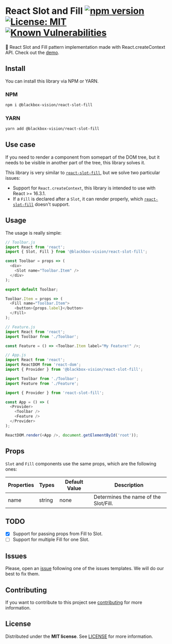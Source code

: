 # React Slot and Fill [![npm version](https://badge.fury.io/js/%40blackbox-vision%2Freact-slot-fill.svg)](https://badge.fury.io/js/%40blackbox-vision%2Freact-slot-fill) [![License: MIT](https://img.shields.io/badge/License-MIT-brightgreen.svg)](https://opensource.org/licenses/MIT) [![Known Vulnerabilities](https://snyk.io/test/github/blackboxvision/react-slot-fill/badge.svg)](https://snyk.io/test/github/blackboxvision/react-slot-fill)

:rocket: React Slot and Fill pattern implementation made with React.createContext API. Check out the [demo](https://blackboxvision.github.io/react-slot-fill/).

## Install

You can install this library via NPM or YARN.

### NPM

```bash
npm i @blackbox-vision/react-slot-fill
```

### YARN

```bash
yarn add @blackbox-vision/react-slot-fill
```

## Use case

If you need to render a component from somepart of the DOM tree, but it needs to be visible in another part of the tree, this library solves it.

This library is very similar to [`react-slot-fill`](https://github.com/camwest/react-slot-fill), but we solve two particular issues:

- Support for `React.createContext`, this library is intended to use with React >= 16.3.1.
- If a `Fill` is declared after a `Slot`, it can render properly, which [`react-slot-fill`](https://github.com/camwest/react-slot-fill) doesn't support.

## Usage

The usage is really simple:

```javascript
// Toolbar.js
import React from 'react';
import { Slot, Fill } from '@blackbox-vision/react-slot-fill';

const Toolbar = props => (
  <div>
    <Slot name="Toolbar.Item" />
  </div>
);

export default Toolbar;

Toolbar.Item = props => (
  <Fill name="Toolbar.Item">
    <button>{props.label}</button>
  </Fill>
);
```

```javascript
// Feature.js
import React from 'react';
import Toolbar from './Toolbar';

const Feature = () => <Toolbar.Item label="My Feature!" />;
```

```javascript
// App.js
import React from 'react';
import ReactDOM from 'react-dom';
import { Provider } from '@blackbox-vision/react-slot-fill';

import Toolbar from './Toolbar';
import Feature from './Feature';

import { Provider } from 'react-slot-fill';

const App = () => (
  <Provider>
    <Toolbar />
    <Feature />
  </Provider>
);

ReactDOM.render(<App />, document.getElementById('root'));
```

## Props

`Slot` and `Fill` components use the same props, which are the following ones:

| Properties | Types  | Default Value | Description                           |
| ---------- | ------ | ------------- | ------------------------------------- |
| name       | string | none          | Determines the name of the Slot/Fill. |

## TODO

- [x] Support for passing props from Fill to Slot.
- [ ] Support for multiple Fill for one Slot.

## Issues

Please, open an [issue](https://github.com/BlackBoxVision/react-slot-fill/issues) following one of the issues templates. We will do our best to fix them.

## Contributing

If you want to contribute to this project see [contributing](https://github.com/BlackBoxVision/react-slot-fill/blob/master/CONTRIBUTING.md) for more information.

## License

Distributed under the **MIT license**. See [LICENSE](https://github.com/BlackBoxVision/react-slot-fill/blob/master/LICENSE) for more information.
